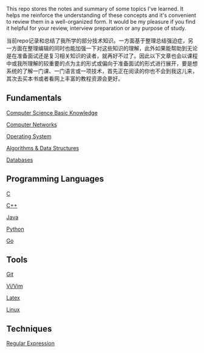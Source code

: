 
This repo stores the notes and summary of some topics I've learned. It helps me reinforce the understanding of these concepts and it's convenient to review them in a well-organized form. It would be my pleasure if you find it helpful for your review, interview preparation or any purpose of study.

当前repo记录和总结了我所学的部分技术知识。一方面基于整理总结强迫症，另一方面在整理编辑的同时也能加强一下对这些知识的理解，此外如果能帮助到无论是在准备面试还是复习相关知识的读者，就再好不过了。因此以下文章也会以课程中或我所理解的较重要的点为主的形式或偏向于准备面试的形式进行展开，要是想系统的了解一门课、一门语言或一项技术，首先正在阅读的你也不会到我这儿来，其次去买本书或者看网上丰富的教程资源会更好。

## Fundamentals

[Computer Science Basic Knowledge](https://github.com/Leoni71/Learning-Path/wiki/Computer-Science-Basics)

[Computer Networks](https://github.com/Leoni71/ComputerScienceWiki/wiki/Computer-Network)

[Operating System]()

[Algorithms & Data Structures]()

[Databases]()

## Programming Languages

[C](https://github.com/Leoni71/Study_Log/wiki/C)

[C++](https://github.com/Leoni71/Learning-Path/wiki/.cpp)

[Java]()

[Python](https://github.com/Leoni71/Study_Log/wiki/Python-Tips)

[Go](https://github.com/Leoni71/Study_Log/wiki/Go)

## Tools

[Git](https://github.com/Leoni71/Study_Log/wiki/Git)

[Vi/Vim](https://github.com/Leoni71/ComputerScienceWiki/wiki/Vi-Vim)

[Latex](https://github.com/Leoni71/Study_Log/wiki/Latex)

[Linux](https://github.com/Leoni71/Study_Log/wiki/Linux)


## Techniques

[Regular Expression]()





